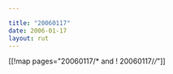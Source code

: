 ```yaml
---

title: "20060117"
date: 2006-01-17
layout: rut
---
```


[[!map pages="20060117/* and ! 20060117/*/*"]]
